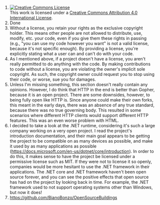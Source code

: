 1. <a rel="license" href="http://creativecommons.org/licenses/by/4.0/"><img alt="Creative Commons License" style="border-width:0" src="https://i.creativecommons.org/l/by/4.0/88x31.png" /></a><br />This work is licensed under a <a rel="license" href="http://creativecommons.org/licenses/by/4.0/">Creative Commons Attribution 4.0 International License</a>.
2. Done
3. Without a license, you retain your rights as the exclusive copyright holder. This means other people are not allowed to distribute, use, modify, etc. your code, even if you give them these rights in passing (e.g., "you can use my code however you want" is not a valid license, because it's not specific enough). By providing a license, you're explicitly stating what a user can and can't do with your code.
4. As I mentioned above, if a project doesn't have a license, you aren't really permitted to do anything with the code. By making contributions to code without a license, you are violating the owner's implicit sole copyright. As such, the copyright owner could request you to stop using their code, or worse, sue you for damages.
5. Unless I'm missing something, this section doesn't really contain any opinions. However, I do think that HTTP in the end is better than Gopher, because it is an open project. There are some downsides, however, to being fully open like HTTP is. Since anyone could make their own forks, this meant in the early days, there was an absence of any true standard, because there was no true governing body. This resulted in some scenarios where different HTTP clients would support different HTTP features. This was an even worse problem with HTML.
6. I decided to take a look at the .NET runtime, considering it's such a large company working on a very open project. I read the project's introduction documentation, and their main goal appears to be getting the project to be compatible on as many devices as possible, and make it used by as many applications as possible (https://docs.microsoft.com/en-us/dotnet/core/introduction). In order to do this, it makes sense to have the project be licensed under a permissive license such as MIT. If they were not to license it so openly, companies would be more hesitant to use the .NET framework in their applications. The .NET core and .NET framework haven't been open source forever, and you can see the positive effects that open source has had on the project by looking back in time. For example, the .NET framework used to not support operating systems other than Windows, but now it does!
7. https://github.com/BianoBonzo/OpenSourceBuildings
